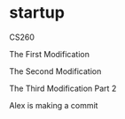 # startup
CS260

The First Modification

The Second Modification

The Third Modification Part 2

Alex is making a commit
